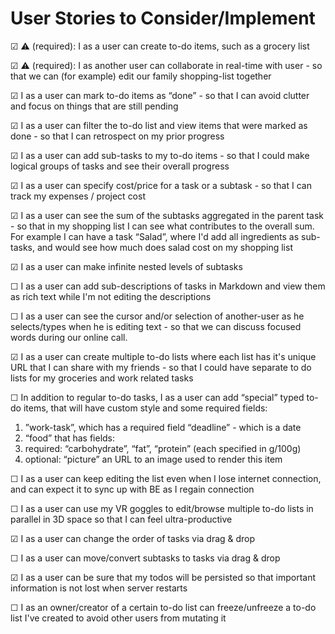 # User Stories to Consider/Implement

☑ ⚠️ (required): I as a user can create to-do items, such as a grocery list

☑ ⚠️ (required): I as another user can collaborate in real-time with user - so that we can
(for example) edit our family shopping-list together

☑ I as a user can mark to-do items as “done” - so that I can avoid clutter and focus on
things that are still pending

☑ I as a user can filter the to-do list and view items that were marked as done - so that I
can retrospect on my prior progress

☑ I as a user can add sub-tasks to my to-do items - so that I could make logical groups of
tasks and see their overall progress

☑ I as a user can specify cost/price for a task or a subtask - so that I can track my
expenses / project cost

☑ I as a user can see the sum of the subtasks aggregated in the parent task - so that in my
shopping list I can see what contributes to the overall sum. For example I can have a
task “Salad”, where I'd add all ingredients as sub-tasks, and would see how much does
salad cost on my shopping list

☑ I as a user can make infinite nested levels of subtasks

☐ I as a user can add sub-descriptions of tasks in Markdown and view them as rich text
while I'm not editing the descriptions

☐ I as a user can see the cursor and/or selection of another-user as he selects/types when
he is editing text - so that we can discuss focused words during our online call.

☑ I as a user can create multiple to-do lists where each list has it's unique URL that I can
share with my friends - so that I could have separate to do lists for my groceries and
work related tasks

☐ In addition to regular to-do tasks, I as a user can add “special” typed to-do items, that will
have custom style and some required fields:
  1. ”work-task”, which has a required field “deadline” - which is a date
  1. “food” that has fields:
  1. required: “carbohydrate”, “fat”, “protein” (each specified in g/100g)
  1. optional: “picture” an URL to an image used to render this item

☐ I as a user can keep editing the list even when I lose internet connection, and can expect
it to sync up with BE as I regain connection

☐ I as a user can use my VR goggles to edit/browse multiple to-do lists in parallel in 3D
space so that I can feel ultra-productive

☑ I as a user can change the order of tasks via drag & drop

☐ I as a user can move/convert subtasks to tasks via drag & drop

☑ I as a user can be sure that my todos will be persisted so that important information is
not lost when server restarts

☐ I as an owner/creator of a certain to-do list can freeze/unfreeze a to-do list I've created to
avoid other users from mutating it